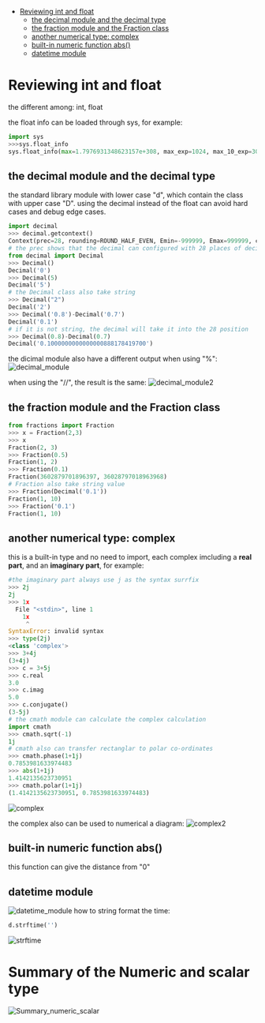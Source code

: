 
- [Reviewing int and float](#reviewing-int-and-float)
  - [the decimal module and the decimal type](#the-decimal-module-and-the-decimal-type)
  - [the fraction module and the Fraction class](#the-fraction-module-and-the-fraction-class)
  - [another numerical type: complex](#another-numerical-type-complex)
  - [built-in numeric function abs()](#built-in-numeric-function-abs)
  - [datetime module](#datetime-module)
# Reviewing int and float
the different among:
int, float 

the float info can be loaded through sys, for example:
```python
import sys
>>>sys.float_info
sys.float_info(max=1.7976931348623157e+308, max_exp=1024, max_10_exp=308, min=2.2250738585072014e-308, min_exp=-1021, min_10_exp=-307, dig=15, mant_dig=53, epsilon=2.220446049250313e-16, radix=2, rounds=1)
```
## the decimal module and the decimal type
the standard library module with lower case "d", which contain the class with upper case "D".
using the decimal instead of the float can avoid hard cases and debug edge cases. 
```python
import decimal
>>> decimal.getcontext()
Context(prec=28, rounding=ROUND_HALF_EVEN, Emin=-999999, Emax=999999, capitals=1, clamp=0, flags=[], traps=[InvalidOperation, DivisionByZero, Overflow])
# the prec shows that the decimal can configured with 28 places of decimal
from decimal import Decimal
>>> Decimal()
Decimal('0')
>>> Decimal(5) 
Decimal('5')
# the Decimal class also take string
>>> Decimal("2") 
Decimal('2')
>>> Decimal('0.8')-Decimal('0.7') 
Decimal('0.1')
# if it is not string, the decimal will take it into the 28 position
>>> Decimal(0.8)-Decimal(0.7) 
Decimal('0.1000000000000000888178419700')
```
the dicimal module also have a different output when using "%":
![decimal_module](images/decimal_module.png)

when using the "//", the result is the same:
![decimal_module2](images/decimal_module2.png)

## the fraction module and the Fraction class
```python
from fractions import Fraction
>>> x = Fraction(2,3)
>>> x
Fraction(2, 3)
>>> Fraction(0.5) 
Fraction(1, 2)
>>> Fraction(0.1) 
Fraction(3602879701896397, 36028797018963968)
# Fraction also take string value
>>> Fraction(Decimal('0.1')) 
Fraction(1, 10)
>>> Fraction('0.1')          
Fraction(1, 10)
```

## another numerical type: complex

this is a built-in type and no need to import, each complex imcluding a **real part**, and an **imaginary part**, for example:
```python
#the imaginary part always use j as the syntax surrfix
>>> 2j
2j
>>> 1x
  File "<stdin>", line 1
    1x
     ^
SyntaxError: invalid syntax
>>> type(2j) 
<class 'complex'>
>>> 3+4j
(3+4j)
>>> c = 3+5j
>>> c.real
3.0
>>> c.imag
5.0
>>> c.conjugate()
(3-5j)
# the cmath module can calculate the complex calculation
import cmath
>>> cmath.sqrt(-1) 
1j
# cmath also can transfer rectanglar to polar co-ordinates
>>> cmath.phase(1+1j)
0.7853981633974483
>>> abs(1+1j) 
1.4142135623730951
>>> cmath.polar(1+1j) 
(1.4142135623730951, 0.7853981633974483)
```
![complex](images/complex.png)
 
the complex also can be used to numerical a diagram:
![complex2](images/complex2.png)

## built-in numeric function abs()
this function can give the distance from "0"

## datetime module
![datetime_module](images/datetime&#32;module.png)
how to string format the time:
```python
d.strftime('')
```
![strftime](images/strftime.png)

# Summary of the Numeric and scalar type

![Summary_numeric_scalar](images/numeric_scalar.png)
